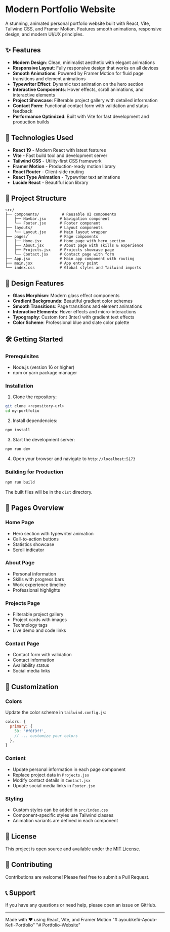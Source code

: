 # Modern Portfolio Website

A stunning, animated personal portfolio website built with React, Vite, Tailwind CSS, and Framer Motion. Features smooth animations, responsive design, and modern UI/UX principles.

## ✨ Features

- **Modern Design**: Clean, minimalist aesthetic with elegant animations
- **Responsive Layout**: Fully responsive design that works on all devices
- **Smooth Animations**: Powered by Framer Motion for fluid page transitions and element animations
- **Typewriter Effect**: Dynamic text animation on the hero section
- **Interactive Components**: Hover effects, scroll animations, and interactive elements
- **Project Showcase**: Filterable project gallery with detailed information
- **Contact Form**: Functional contact form with validation and status feedback
- **Performance Optimized**: Built with Vite for fast development and production builds

## 🚀 Technologies Used

- **React 19** - Modern React with latest features
- **Vite** - Fast build tool and development server
- **Tailwind CSS** - Utility-first CSS framework
- **Framer Motion** - Production-ready motion library
- **React Router** - Client-side routing
- **React Type Animation** - Typewriter text animations
- **Lucide React** - Beautiful icon library

## 📁 Project Structure

```
src/
├── components/          # Reusable UI components
│   ├── Navbar.jsx      # Navigation component
│   └── Footer.jsx      # Footer component
├── layouts/            # Layout components
│   └── Layout.jsx      # Main layout wrapper
├── pages/              # Page components
│   ├── Home.jsx        # Home page with hero section
│   ├── About.jsx       # About page with skills & experience
│   ├── Projects.jsx    # Projects showcase page
│   └── Contact.jsx     # Contact page with form
├── App.jsx             # Main app component with routing
├── main.jsx            # App entry point
└── index.css           # Global styles and Tailwind imports
```

## 🎨 Design Features

- **Glass Morphism**: Modern glass effect components
- **Gradient Backgrounds**: Beautiful gradient color schemes
- **Smooth Transitions**: Page transitions and element animations
- **Interactive Elements**: Hover effects and micro-interactions
- **Typography**: Custom font (Inter) with gradient text effects
- **Color Scheme**: Professional blue and slate color palette

## 🛠️ Getting Started

### Prerequisites

- Node.js (version 16 or higher)
- npm or yarn package manager

### Installation

1. Clone the repository:

```bash
git clone <repository-url>
cd my-portfolio
```

2. Install dependencies:

```bash
npm install
```

3. Start the development server:

```bash
npm run dev
```

4. Open your browser and navigate to `http://localhost:5173`

### Building for Production

```bash
npm run build
```

The built files will be in the `dist` directory.

## 📱 Pages Overview

### Home Page

- Hero section with typewriter animation
- Call-to-action buttons
- Statistics showcase
- Scroll indicator

### About Page

- Personal information
- Skills with progress bars
- Work experience timeline
- Professional highlights

### Projects Page

- Filterable project gallery
- Project cards with images
- Technology tags
- Live demo and code links

### Contact Page

- Contact form with validation
- Contact information
- Availability status
- Social media links

## 🎯 Customization

### Colors

Update the color scheme in `tailwind.config.js`:

```javascript
colors: {
  primary: {
    50: '#f0f9ff',
    // ... customize your colors
  },
}
```

### Content

- Update personal information in each page component
- Replace project data in `Projects.jsx`
- Modify contact details in `Contact.jsx`
- Update social media links in `Footer.jsx`

### Styling

- Custom styles can be added in `src/index.css`
- Component-specific styles use Tailwind classes
- Animation variants are defined in each component

## 📄 License

This project is open source and available under the [MIT License](LICENSE).

## 🤝 Contributing

Contributions are welcome! Please feel free to submit a Pull Request.

## 📞 Support

If you have any questions or need help, please open an issue on GitHub.

---

Made with ❤️ using React, Vite, and Framer Motion
"# ayoubkefii-Ayoub-Kefi-Portfolio" 
"# Portfolio-Website" 
